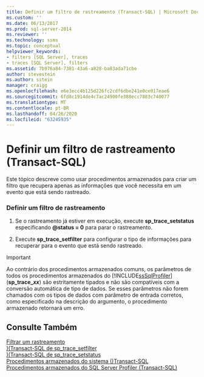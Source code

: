 ```yaml
---
title: Definir um filtro de rastreamento (Transact-SQL) | Microsoft Docs
ms.custom: ''
ms.date: 06/13/2017
ms.prod: sql-server-2014
ms.reviewer: ''
ms.technology: ssms
ms.topic: conceptual
helpviewer_keywords:
- filters [SQL Server], traces
- traces [SQL Server], filters
ms.assetid: 7b976a84-7381-43a6-a828-ba83ada71cbe
author: stevestein
ms.author: sstein
manager: craigg
ms.openlocfilehash: e6e3ecc4b125d226fc2cdf6dbe241e0ce017eae6
ms.sourcegitcommit: 6fd8c1914de4c7ac24900fe388ecc7883c740077
ms.translationtype: MT
ms.contentlocale: pt-BR
ms.lasthandoff: 04/26/2020
ms.locfileid: "63245935"
---
```

# <a name="set-a-trace-filter-transact-sql"></a>Definir um filtro de rastreamento (Transact-SQL)
  Este tópico descreve como usar procedimentos armazenados para criar um filtro que recupera apenas as informações que você necessita em um evento que está sendo rastreado.  
  
### <a name="to-set-a-trace-filter"></a>Definir um filtro de rastreamento  
  
1.  Se o rastreamento já estiver em execução, execute **sp_trace_setstatus** especificando **@status = 0** para parar o rastreamento.  
  
2.  Execute **sp_trace_setfilter** para configurar o tipo de informações para recuperar para o evento que está sendo rastreado.  
  
> [!IMPORTANT]
>  Ao contrário dos procedimentos armazenados comuns, os parâmetros de todos os procedimentos armazenados do [!INCLUDE[ssSqlProfiler](../../includes/sssqlprofiler-md.md)] (<strong>sp_trace_*xx*</strong>) são estritamente tipados e não são compatíveis com a conversão automática de tipo de dados. Se esses parâmetros não forem chamados com os tipos de dados com parâmetro de entrada corretos, como especificado na descrição do argumento, o procedimento armazenado retornará um erro.  
  
## <a name="see-also"></a>Consulte Também  
 [Filtrar um rastreamento](../../relational-databases/sql-trace/filter-a-trace.md)   
 [&#41;&#40;Transact-SQL de sp_trace_setfilter](/sql/relational-databases/system-stored-procedures/sp-trace-setfilter-transact-sql)   
 [&#41;&#40;Transact-SQL de sp_trace_setstatus](/sql/relational-databases/system-stored-procedures/sp-trace-setstatus-transact-sql)   
 [Procedimentos armazenados do sistema &#40;&#41;Transact-SQL](/sql/relational-databases/system-stored-procedures/system-stored-procedures-transact-sql)   
 [Procedimentos armazenados do SQL Server Profiler &#40;Transact-SQL&#41;](/sql/relational-databases/system-stored-procedures/sql-server-profiler-stored-procedures-transact-sql)  
  
  
